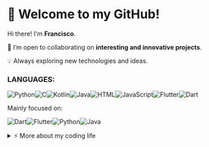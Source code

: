 # 👋 Welcome to my GitHub!

Hi there! I'm **Francisco**.

🚀 I’m open to collaborating on **interesting and innovative projects**.

💡 Always exploring new technologies and ideas.
																																																				
                                                    
### LANGUAGES:

![Python](https://img.shields.io/badge/Python-306998?style=for-the-badge&logo=python&logoColor=FFD43B)![C](https://img.shields.io/badge/C-A8B9CC?style=for-the-badge&logo=c&logoColor=white)![Kotlin](https://img.shields.io/badge/Kotlin-7F52FF?style=for-the-badge&logo=kotlin&logoColor=white)![Java](https://img.shields.io/badge/Java-007396?style=for-the-badge&logo=java&logoColor=white)![HTML](https://img.shields.io/badge/HTML-E34F26?style=for-the-badge&logo=html5&logoColor=white)![JavaScript](https://img.shields.io/badge/JavaScript-F7DF1E?style=for-the-badge&logo=javascript&logoColor=black)![Flutter](https://img.shields.io/badge/Flutter-02569B?style=for-the-badge&logo=flutter&logoColor=white)![Dart](https://img.shields.io/badge/Dart-0175C2?style=for-the-badge&logo=dart&logoColor=white)


Mainly focused on:

![Dart](https://img.shields.io/badge/Dart-0175C2?style=for-the-badge&logo=dart&logoColor=white)![Flutter](https://img.shields.io/badge/Flutter-02569B?style=for-the-badge&logo=flutter&logoColor=white)![Python](https://img.shields.io/badge/Python-306998?style=for-the-badge&logo=python&logoColor=FFD43B)![Java](https://img.shields.io/badge/Java-007396?style=for-the-badge&logo=java&logoColor=white)

<details>
<summary>⚡️ More about my coding life</summary>
<br />

![Top Languages](https://github-readme-stats.vercel.app/api/top-langs/?username=NOG-NVG&layout=compact&hide=css,html&theme=midnight-purple)

</details>

